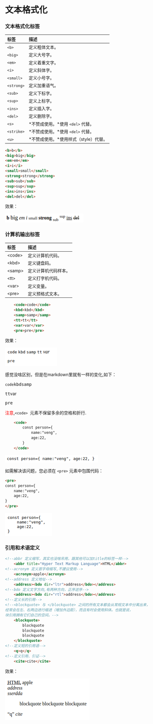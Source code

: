 # 文本格式化

### 文本格式化标签

| 标签       | 描述                                  |
| :--------- | :------------------------------------ |
| `<b>`      | 定义粗体文本。                        |
| `<big>`    | 定义大号字。                          |
| `<em>`     | 定义着重文字。                        |
| `<i>`      | 定义斜体字。                          |
| `<small>`  | 定义小号字。                          |
| `<strong>` | 定义加重语气。                        |
| `<sub>`    | 定义下标字。                          |
| `<sup>`    | 定义上标字。                          |
| `<ins>`    | 定义插入字。                          |
| `<del>`    | 定义删除字。                          |
| `<s>`      | *不赞成使用。*使用 `<del>` 代替。     |
| `<strike>` | *不赞成使用。*使用 `<del>` 代替。     |
| `<u>`      | *不赞成使用。*使用样式（style）代替。 |

```html
<b>b</b>
<big>big</big>
<em>em</em>
<i>i</i>
<small>small</small>
<strong>strong</strong>
<sub>sub</sub>
<sup>sup</sup>
<ins>ins</ins>
<del>del</del>
```

效果：

![1567758432024](assets/1567758432024.png)

### 计算机输出标签

| 标签     | 描述                 |
| :------- | :------------------- |
| \<code\> | 定义计算机代码。     |
| \<kbd\>  | 定义键盘码。         |
| \<samp\> | 定义计算机代码样本。 |
| \<tt\>   | 定义打字机代码。     |
| \<var\>  | 定义变量。           |
| \<pre\>  | 定义预格式文本。     |

```html
    <code>code</code>
    <kbd>kbd</kbd>
    <samp>samp</samp>
    <tt>tt</tt>
    <var>var</var>
    <pre>pre</pre>
```



效果：

![1567758888044](assets/1567758888044.png)

感觉没啥区别，但是在markdown里就有一样的变化,如下：

<code>code</code><kbd>kbd</kbd><samp>samp</samp>

<tt>tt</tt></var>var</var> <pre>pre</pre>

<font color=red>注意</font>,`<code> `元素不保留多余的空格和折行.

```html
    <code>
        const person={
            name:"veng",
            age:22,
        }
    </code>
```

![1567760471940](assets/1567760471940.png)

如需解决该问题，您必须在 `<pre>` 元素中包围代码：

```html
<pre>
const person={
    name:"veng",
    age:22,
}
</pre>
```

![1567760489588](assets/1567760489588.png)

### 引用和术语定义

```html
<!--abbr 定义缩写，其实也没啥吊用，跟其他可以加title的标签一样-->
    <abbr title="Hyper Text Markup Language">HTML</abbr>
<!--acronym 定义首字母缩写,不建议使用-->
    <acronym>apple</acronym>
<!--address 定义地址-->
    <address><bdo dir="ltr">address</bdo></address>
<!--bdo 定义文字方向,有两种方向，正序逆序-->
    <address><bdo dir="rtl">address</bdo></address>
<!--定义长的引用-->
<!--<blockquote> 与 </blockquote> 之间的所有文本都会从常规文本中分离出来，
经常会在左、右两边进行缩进（增加外边距），而且有时会使用斜体。也就是说，
块引用拥有它们自己的空间。-->
    <blockquote>
        blockquote
        blockquote
        blockquote
    </blockquote>
<!--定义短的引用语-->
    <q>q</q>
<!--定义引用、引证-->
    <cite>cite</cite>
```

效果：

![1567760034735](assets/1567760034735.png)

